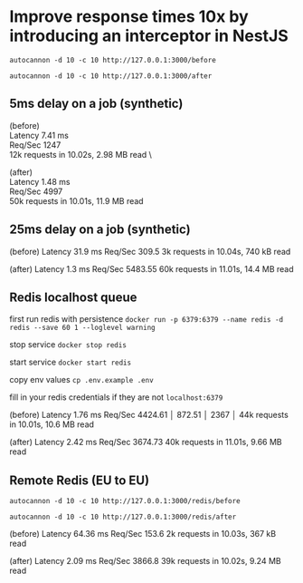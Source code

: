 # Improve response times 10x by introducing an interceptor in NestJS


`autocannon -d 10 -c 10 http://127.0.0.1:3000/before`

`autocannon -d 10 -c 10 http://127.0.0.1:3000/after`

## 5ms delay on a job (synthetic)

(before) \
Latency 7.41 ms \
Req/Sec  1247 \
12k requests in 10.02s, 2.98 MB read \\

(after) \
Latency 1.48 ms \
Req/Sec 4997 \
50k requests in 10.01s, 11.9 MB read


## 25ms delay on a job (synthetic)

(before)
Latency 31.9 ms
Req/Sec 309.5
3k requests in 10.04s, 740 kB read

(after)
Latency 1.3 ms
Req/Sec 5483.55
60k requests in 11.01s, 14.4 MB read


## Redis localhost queue

first run redis with persistence
`docker run -p 6379:6379 --name redis -d redis --save 60 1 --loglevel warning`

stop service
`docker stop redis`

start service
`docker start redis`

copy env values
`cp .env.example .env`

fill in your redis credentials if they are not `localhost:6379`

(before)
Latency 1.76 ms
Req/Sec 4424.61 │ 872.51 │ 2367   │
44k requests in 10.01s, 10.6 MB read

(after)
Latency 2.42 ms
Req/Sec 3674.73
40k requests in 11.01s, 9.66 MB read


## Remote Redis (EU to EU)

`autocannon -d 10 -c 10 http://127.0.0.1:3000/redis/before`

`autocannon -d 10 -c 10 http://127.0.0.1:3000/redis/after`

(before)
Latency 64.36 ms
Req/Sec 153.6
2k requests in 10.03s, 367 kB read


(after)
Latency 2.09 ms
Req/Sec 3866.8
39k requests in 10.02s, 9.24 MB read
